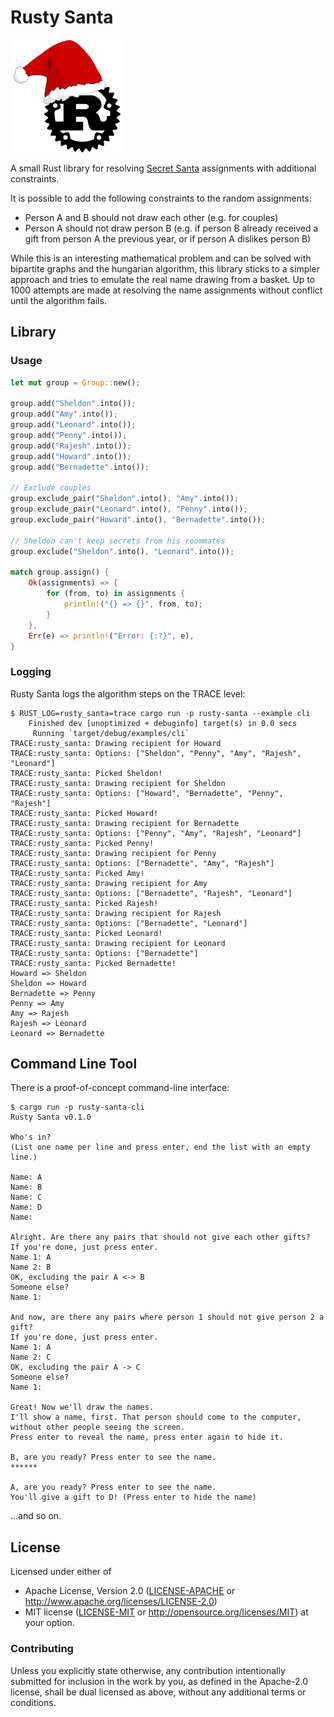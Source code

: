 # Rusty Santa

![Logo](logo.png)

A small Rust library for resolving [Secret Santa](https://en.wikipedia.org/wiki/Secret_Santa)
assignments with additional constraints.

It is possible to add the following constraints to the random assignments:

- Person A and B should not draw each other (e.g. for couples)
- Person A should not draw person B (e.g. if person B already received a gift
  from person A the previous year, or if person A dislikes person B)

While this is an interesting mathematical problem and can be solved with
bipartite graphs and the hungarian algorithm, this library sticks to a simpler
approach and tries to emulate the real name drawing from a basket. Up to 1000
attempts are made at resolving the name assignments without conflict until the
algorithm fails.


## Library

### Usage

```rust
let mut group = Group::new();

group.add("Sheldon".into());
group.add("Amy".into());
group.add("Leonard".into());
group.add("Penny".into());
group.add("Rajesh".into());
group.add("Howard".into());
group.add("Bernadette".into());

// Exclude couples
group.exclude_pair("Sheldon".into(), "Amy".into());
group.exclude_pair("Leonard".into(), "Penny".into());
group.exclude_pair("Howard".into(), "Bernadette".into());

// Sheldon can't keep secrets from his roommates
group.exclude("Sheldon".into(), "Leonard".into());

match group.assign() {
    Ok(assignments) => {
        for (from, to) in assignments {
            println!("{} => {}", from, to);
        }
    },
    Err(e) => println!("Error: {:?}", e),
}
```


### Logging

Rusty Santa logs the algorithm steps on the TRACE level:

```
$ RUST_LOG=rusty_santa=trace cargo run -p rusty-santa --example cli
    Finished dev [unoptimized + debuginfo] target(s) in 0.0 secs
     Running `target/debug/examples/cli`
TRACE:rusty_santa: Drawing recipient for Howard
TRACE:rusty_santa: Options: ["Sheldon", "Penny", "Amy", "Rajesh", "Leonard"]
TRACE:rusty_santa: Picked Sheldon!
TRACE:rusty_santa: Drawing recipient for Sheldon
TRACE:rusty_santa: Options: ["Howard", "Bernadette", "Penny", "Rajesh"]
TRACE:rusty_santa: Picked Howard!
TRACE:rusty_santa: Drawing recipient for Bernadette
TRACE:rusty_santa: Options: ["Penny", "Amy", "Rajesh", "Leonard"]
TRACE:rusty_santa: Picked Penny!
TRACE:rusty_santa: Drawing recipient for Penny
TRACE:rusty_santa: Options: ["Bernadette", "Amy", "Rajesh"]
TRACE:rusty_santa: Picked Amy!
TRACE:rusty_santa: Drawing recipient for Amy
TRACE:rusty_santa: Options: ["Bernadette", "Rajesh", "Leonard"]
TRACE:rusty_santa: Picked Rajesh!
TRACE:rusty_santa: Drawing recipient for Rajesh
TRACE:rusty_santa: Options: ["Bernadette", "Leonard"]
TRACE:rusty_santa: Picked Leonard!
TRACE:rusty_santa: Drawing recipient for Leonard
TRACE:rusty_santa: Options: ["Bernadette"]
TRACE:rusty_santa: Picked Bernadette!
Howard => Sheldon
Sheldon => Howard
Bernadette => Penny
Penny => Amy
Amy => Rajesh
Rajesh => Leonard
Leonard => Bernadette
```

## Command Line Tool

There is a proof-of-concept command-line interface:

    $ cargo run -p rusty-santa-cli
    Rusty Santa v0.1.0

    Who's in?
    (List one name per line and press enter, end the list with an empty line.)

    Name: A
    Name: B
    Name: C
    Name: D
    Name: 

    Alright. Are there any pairs that should not give each other gifts?
    If you're done, just press enter.
    Name 1: A
    Name 2: B
    OK, excluding the pair A <-> B
    Someone else?
    Name 1: 

    And now, are there any pairs where person 1 should not give person 2 a gift?
    If you're done, just press enter.
    Name 1: A
    Name 2: C
    OK, excluding the pair A -> C
    Someone else?
    Name 1: 

    Great! Now we'll draw the names.
    I'll show a name, first. That person should come to the computer,
    without other people seeing the screen.
    Press enter to reveal the name, press enter again to hide it.

    B, are you ready? Press enter to see the name.
    ******

    A, are you ready? Press enter to see the name.
    You'll give a gift to D! (Press enter to hide the name)

...and so on.


## License

Licensed under either of

 * Apache License, Version 2.0 ([LICENSE-APACHE](LICENSE-APACHE) or
   http://www.apache.org/licenses/LICENSE-2.0)
 * MIT license ([LICENSE-MIT](LICENSE-MIT) or
   http://opensource.org/licenses/MIT) at your option.


### Contributing

Unless you explicitly state otherwise, any contribution intentionally submitted
for inclusion in the work by you, as defined in the Apache-2.0 license, shall
be dual licensed as above, without any additional terms or conditions.
